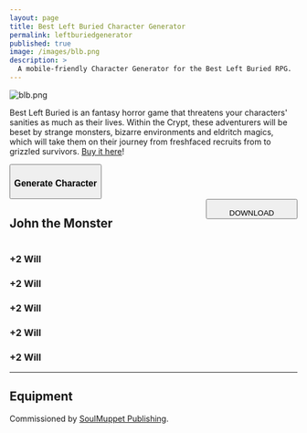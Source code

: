 ```yaml
---
layout: page
title: Best Left Buried Character Generator
permalink: leftburiedgenerator
published: true
image: /images/blb.png
description: >
  A mobile-friendly Character Generator for the Best Left Buried RPG.
---
```


![blb.png]({{site.url}}/images/blb.png)

Best Left Buried is an fantasy horror game that threatens your characters' sanities as much as their lives. Within the Crypt, these adventurers will be beset by strange monsters, bizarre environments and eldritch magics, which will take them on their journey from freshfaced recruits from to grizzled survivors. [Buy it here](https://www.drivethrurpg.com/product/254584/Best-Left-Buried-Full-Rules)!

<div class="row centerButtons">
  <div class="col-6">
    <button id="CharButton" class="btn leftburied-btn" onclick="generate()">
      <h3>Generate Character</h3>
    </button>
  </div>
</div>

<div class="container leftburiedCard" id="leftburiedCard">
    <div style="display:flex;justify-content:space-between;">
  <h2 id="charName">John the Monster</h2>
    <button id="downloadBTN" class="btn leftburied-btn-sm data-html2canvas-ignore" onclick="saveCharacterIMG()" style="width:160px;margin-bottom:auto;">
      <p style="margin-bottom: 0;">DOWNLOAD</p>
    </button>
  </div>
  <div class="row">
		<div class="col-md col-12"><h3 id="charBR">+2 Will</h3></div>
		<div class="col-md col-12"><h3 id="charWIT">+2 Will</h3></div>
		<div class="col-md col-12"><h3 id="charWILL">+2 Will</h3></div>
		<div class="col-md col-12"><h3 id="charGRI">+2 Will</h3></div>
		<div class="col-md col-12"><h3 id="charVIG">+2 Will</h3></div>
	</div>
  <p id="charCareer"></p>
  <hr>
  <div class="row">
    <div class="col-lg-6 col-12">
      <h2 id="charARCH"></h2>
      <p id="archText"></p>
    </div>
    <div class="col-lg-6 col-12">
      <h2>Equipment</h2>
      <p id="charItems"></p>
    </div>
  </div>
</div>

Commissioned by [SoulMuppet Publishing](https://www.drivethrurpg.com/browse/pub/13749/SoulMuppet-Publishing).

<script async src="/assets/js/html2canvas.min.js"></script>
<script async src="/_pages/leftburied.js" charset="utf-8"></script>